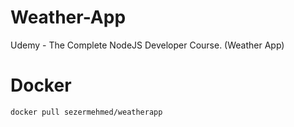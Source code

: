 # Weather-App
Udemy - The Complete NodeJS Developer Course. (Weather App) 
# Docker 
```bash
docker pull sezermehmed/weatherapp
```

